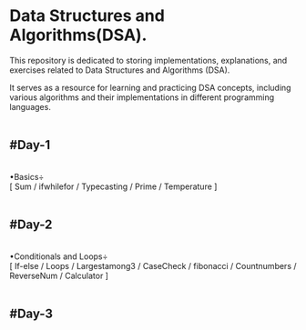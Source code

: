 # Data Structures and Algorithms(DSA).
This repository is dedicated to storing implementations, explanations, and exercises related to Data Structures and Algorithms (DSA).

It serves as a resource for learning and practicing DSA concepts, including various algorithms and their implementations in different programming languages.
<br>
<br>
<h2>#Day-1</h2>
<br>
•Basics÷<br> [ Sum / ifwhilefor / Typecasting / Prime / Temperature ]
<br>
<br>
<h2>#Day-2</h2>
<br>
•Conditionals and Loops÷<br>[ If-else / Loops / Largestamong3 / CaseCheck / fibonacci / Countnumbers / ReverseNum / Calculator ]
<br>
<br>
<h2>#Day-3</h2>
<br>
